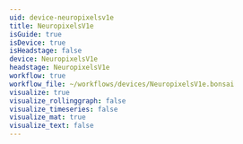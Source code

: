 ```yaml
---
uid: device-neuropixelsv1e
title: NeuropixelsV1e
isGuide: true
isDevice: true
isHeadstage: false
device: NeuropixelsV1e
headstage: NeuropixelsV1e
workflow: true
workflow_file: ~/workflows/devices/NeuropixelsV1e.bonsai
visualize: true
visualize_rollinggraph: false
visualize_timeseries: false
visualize_mat: true
visualize_text: false
---
```

